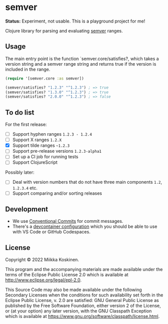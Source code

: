 # semver

**Status:** Experiment, not usable. This is a playground project for me!

Clojure library for parsing and evaluating [semver](https://github.com/npm/node-semver) ranges.

## Usage

The main entry point is the function `semver.core/satisfies?,
which takes a version string and a semver range string and returns true if the version is included in the range.

```clojure
(require '[semver.core :as semver])

(semver/satisfies? "1.2.3" "^1.2.3") ; => true
(semver/satisfies? "1.3.0" "^1.2.3") ; => true
(semver/satisfies? "2.0.0" "^1.2.3") ; => false
```

## To do list

For the first release:

- [ ] Support hyphen ranges `1.2.3 - 1.2.4`
- [ ] Support X ranges `1.2.X`
- [x] Support tilde ranges `~1.2.3`
- [ ] Support pre-release versions `1.2.3-alpha1`
- [ ] Set up a CI job for running tests
- [ ] Support ClojureScript

Possibly later:

- [ ] Deal with version numbers that do not have three main components `1.2`, `1.2.3.4` etc.
- [ ] Support comparing and/or sorting releases

## Development

* We use [Conventional Commits](https://www.conventionalcommits.org/en/v1.0.0/) for commit messages.
* There's a [devcontainer configuration](https://code.visualstudio.com/docs/remote/containers) which you should be able to use with VS Code or GitHub Codespaces.

## License

Copyright © 2022 Miikka Koskinen.

This program and the accompanying materials are made available under the
terms of the Eclipse Public License 2.0 which is available at
http://www.eclipse.org/legal/epl-2.0.

This Source Code may also be made available under the following Secondary
Licenses when the conditions for such availability set forth in the Eclipse
Public License, v. 2.0 are satisfied: GNU General Public License as published by
the Free Software Foundation, either version 2 of the License, or (at your
option) any later version, with the GNU Classpath Exception which is available
at https://www.gnu.org/software/classpath/license.html.
